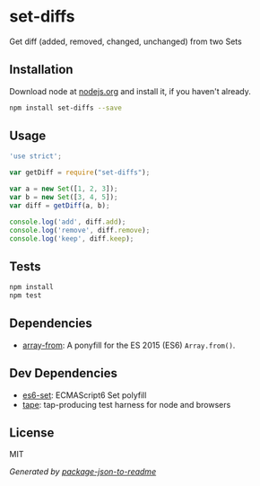 # set-diffs 

Get diff (added, removed, changed, unchanged) from two Sets

## Installation

Download node at [nodejs.org](http://nodejs.org) and install it, if you haven't already.

```sh
npm install set-diffs --save
```

## Usage

```js
'use strict';

var getDiff = require("set-diffs");

var a = new Set([1, 2, 3]);
var b = new Set([3, 4, 5]);
var diff = getDiff(a, b);

console.log('add', diff.add);
console.log('remove', diff.remove);
console.log('keep', diff.keep);

```

## Tests

```sh
npm install
npm test
```

## Dependencies

- [array-from](https://github.com/studio-b12/array-from): A ponyfill for the ES 2015 (ES6) `Array.from()`.

## Dev Dependencies

- [es6-set](https://github.com/medikoo/es6-set): ECMAScript6 Set polyfill
- [tape](https://github.com/substack/tape): tap-producing test harness for node and browsers


## License

MIT

_Generated by [package-json-to-readme](https://github.com/zeke/package-json-to-readme)_
